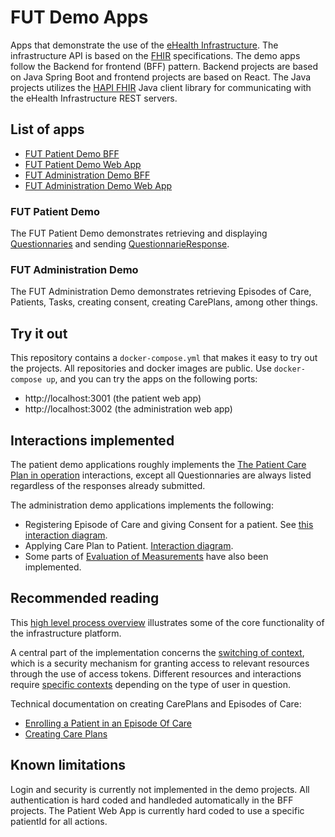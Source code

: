 # FUT Demo Apps
Apps that demonstrate the use of the [eHealth Infrastructure](https://ehealth-dk.atlassian.net/wiki/spaces/EDTW/overview). The infrastructure API is based on the [FHIR](https://fhir.org/) specifications. The demo apps follow the Backend for frontend (BFF) pattern. Backend projects are based on Java Spring Boot and frontend projects are based on React. The Java projects utilizes the [HAPI FHIR](https://hapifhir.io/) Java client library for communicating with the eHealth Infrastructure REST servers.

## List of apps
- [FUT Patient Demo BFF](https://github.com/kvalitetsIT/fut-patient-bff)
- [FUT Patient Demo Web App](https://github.com/kvalitetsIT/fut-patient-web)
- [FUT Administration Demo BFF](https://github.com/kvalitetsIT/fut-medarbejder-bff)
- [FUT Administration Demo Web App](https://github.com/kvalitetsIT/fut-medarbejder-web)

### FUT Patient Demo
The FUT Patient Demo demonstrates retrieving and displaying [Questionnaries](https://www.hl7.org/fhir/questionnaire.html) and sending [QuestionnarieResponse](https://www.hl7.org/fhir/questionnaireresponse.html).

### FUT Administration Demo
The FUT Administration Demo demonstrates retrieving Episodes of Care, Patients, Tasks, creating consent, creating CarePlans, among other things.

## Try it out
This repository contains a `docker-compose.yml` that makes it easy to try out the projects. All repositories and docker images are public. Use `docker-compose up`, and you can try the apps on the following ports:
- http://localhost:3001 (the patient web app)
- http://localhost:3002 (the administration web app)

## Interactions implemented
The patient demo applications roughly implements the [The Patient Care Plan in operation](http://ehealth-documentation.s3-website-eu-west-1.amazonaws.com/latest-released/sparx/EARoot/EA6/EA3/EA2/EA560.png) interactions, except all Questionnaries are always listed regardless of the responses already submitted.

The administration demo applications implements the following:
- Registering Episode of Care and giving Consent for a patient. See [this interaction diagram](http://ehealth-documentation.s3-website-eu-west-1.amazonaws.com/latest-released/sparx/EARoot/EA6/EA3/EA3/EA576.png).
- Applying Care Plan to Patient. [Interaction diagram](http://ehealth-documentation.s3-website-eu-west-1.amazonaws.com/latest-released/sparx/EARoot/EA6/EA3/EA3/EA578.png).
- Some parts of [Evaluation of Measurements](http://ehealth-documentation.s3-website-eu-west-1.amazonaws.com/latest-released/sparx/EARoot/EA6/EA3/EA3/EA580.png) have also been implemented.

## Recommended reading
This [high level process overview](https://ehealth-dk.atlassian.net/wiki/spaces/EDTW/pages/280559617/High+Level+Business+Flow) illustrates some of the core functionality of the infrastructure platform.

A central part of the implementation concerns the [switching of context](https://ehealth-dk.atlassian.net/wiki/spaces/EDTW/pages/270991361/Switching+Context), which is a security mechanism for granting access to relevant resources through the use of access tokens. Different resources and interactions require [specific contexts](https://ehealth-dk.atlassian.net/wiki/spaces/EDTW/pages/1695842461/Access+Control+in+eHealth+Services) depending on the type of user in question.

Technical documentation on creating CarePlans and Episodes of Care:
- [Enrolling a Patient in an Episode Of Care](https://ehealth-dk.atlassian.net/wiki/spaces/EDTW/pages/1662025729/Enrolling+a+Patient+in+an+Episode+Of+Care)
- [Creating Care Plans](https://ehealth-dk.atlassian.net/wiki/spaces/EDTW/pages/1661141027/Creating+Care+Plans)


## Known limitations
Login and security is currently not implemented in the demo projects. All authentication is hard coded and handleded automatically in the BFF projects. The Patient Web App is currently hard coded to use a specific patientId for all actions.



